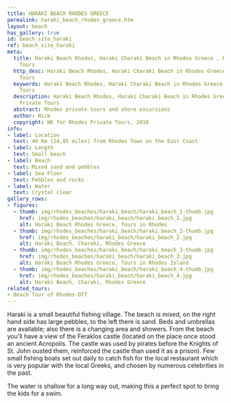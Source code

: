 ```yaml
---
title: HARAKI BEACH RHODES GREECE
permalink: haraki_beach_rhodes_greece.htm
layout: beach
has_gallery: true
id: beach_site_haraki
ref: beach_site_haraki
meta:
  title: Haraki Beach Rhodes, Haraki Charaki Beach in Rhodes Greece , Rhodes Private
    Tours
  http_desc: Haraki Beach Rhodes, Haraki Charaki Beach in Rhodes Greece , Rhodes Private
    Tours
  keywords: Haraki Beach Rhodes, Haraki Charaki Beach in Rhodes Greece , Rhodes Private
    Tours
  description: Haraki Beach Rhodes, Haraki Charaki Beach in Rhodes Greece , Rhodes
    Private Tours
  abstract: Rhodes private tours and shore excursions
  author: Nick
  copyright: NK for Rhodes Private Tours, 2018
info:
- label: Location
  text: 40 Km (24,85 miles) from Rhodes Town on the East Coast
- label: Length
  text: Small beach
- label: Beach
  text: Mixed sand and pebbles
- label: Sea Floor
  text: Pebbles and rocks
- label: Water
  text: Crystal clear
gallery_rows:
- figures:
  - thumb: img/rhodes_beaches/haraki_beach/haraki_beach_1-thumb.jpg
    href: img/rhodes_beaches/haraki_beach/haraki_beach_1.jpg
    alt: Haraki Beach Rhodes Greece, Tours in Rhodes
  - thumb: img/rhodes_beaches/haraki_beach/haraki_beach_2-thumb.jpg
    href: img/rhodes_beaches/haraki_beach/haraki_beach_2.jpg
    alt: Haraki Beach, Charaki, Rhodes Greece
  - thumb: img/rhodes_beaches/haraki_beach/haraki_beach_3-thumb.jpg
    href: img/rhodes_beaches/haraki_beach/haraki_beach_3.jpg
    alt: Haraki Beach Rhodes Greece, Tours in Rhodes Island
  - thumb: img/rhodes_beaches/haraki_beach/haraki_beach_4-thumb.jpg
    href: img/rhodes_beaches/haraki_beach/haraki_beach_4.jpg
    alt: Haraki Beach, Charaki, Rhodes Greece
related_tours:
- Beach Tour of Rhodes-DT7
---
```


Haraki is a small beautiful fishing village. The beach is mixed, on the right hand side has large pebbles, to the left there is sand. Beds and umbrellas are available; also there is a changing area and showers. From the beach you'll have a view of the Feraklos castle (located on the place once stood an ancient Acropolis. The castle was used by pirates before the Knights of St. John ousted them, reinforced the castle than used it as a prison). Few small fishing boats set out daily to catch fish for the local restaurant which is very popular with the local Greeks, and chosen by numerous celebrities in the past.

The water is shallow for a long way out, making this a perfect spot to bring the kids for a swim.